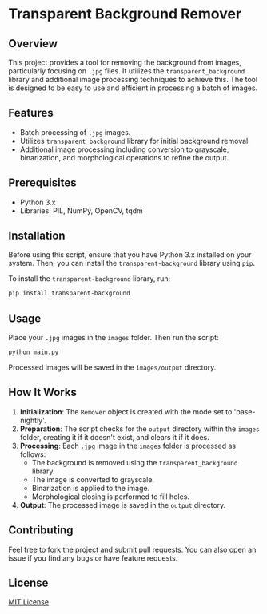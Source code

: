 # Transparent Background Remover

## Overview
This project provides a tool for removing the background from images, particularly focusing on `.jpg` files. It utilizes the `transparent_background` library and additional image processing techniques to achieve this. The tool is designed to be easy to use and efficient in processing a batch of images.

## Features
- Batch processing of `.jpg` images.
- Utilizes `transparent_background` library for initial background removal.
- Additional image processing including conversion to grayscale, binarization, and morphological operations to refine the output.

## Prerequisites
- Python 3.x
- Libraries: PIL, NumPy, OpenCV, tqdm

## Installation

Before using this script, ensure that you have Python 3.x installed on your system. Then, you can install the `transparent-background` library using `pip`.

To install the `transparent-background` library, run:

```bash
pip install transparent-background
```

## Usage

Place your `.jpg` images in the `images` folder. Then run the script:

```bash
python main.py
```

Processed images will be saved in the `images/output` directory.

## How It Works

1. **Initialization**: The `Remover` object is created with the mode set to 'base-nightly'.
2. **Preparation**: The script checks for the `output` directory within the `images` folder, creating it if it doesn't exist, and clears it if it does.
3. **Processing**: Each `.jpg` image in the `images` folder is processed as follows:
    - The background is removed using the `transparent_background` library.
    - The image is converted to grayscale.
    - Binarization is applied to the image.
    - Morphological closing is performed to fill holes.
4. **Output**: The processed image is saved in the `output` directory.

## Contributing
Feel free to fork the project and submit pull requests. You can also open an issue if you find any bugs or have feature requests.

## License
[MIT License](LICENSE)